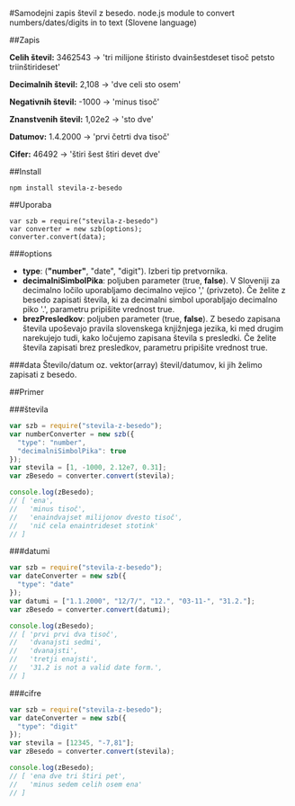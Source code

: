 #Samodejni zapis števil z besedo.
node.js module to convert numbers/dates/digits in to text (Slovene language)

##Zapis

**Celih števil:** 3462543 → 'tri milijone štiristo dvainšestdeset tisoč petsto triinštirideset'

**Decimalnih števil:** 2,108 → 'dve celi sto osem'

**Negativnih števil:** -1000 → 'minus tisoč'

**Znanstvenih števil:** 1,02e2 → 'sto dve'

**Datumov:** 1.4.2000 → 'prvi četrti dva tisoč'

**Cifer:** 46492 → 'štiri šest štiri devet dve'

##Install
```
npm install stevila-z-besedo
```

##Uporaba
```
var szb = require("stevila-z-besedo")
var converter = new szb(options);
converter.convert(data);
```

###options
- **type**: (**"number"**, "date", "digit"). Izberi tip pretvornika.
- **decimalniSimbolPika**: poljuben parameter (true, **false**). V Sloveniji za decimalno ločilo uporabljamo decimalno vejico ',' (privzeto). Če želite z besedo zapisati števila, ki za decimalni simbol uporabljajo decimalno piko '.', parametru pripišite vrednost true.
- **brezPresledkov**: poljuben parameter (true, **false**). Z besedo zapisana števila upoševajo pravila slovenskega knjižnjega jezika, ki med drugim narekujejo tudi, kako ločujemo zapisana števila s presledki. Če želite števila zapisati brez presledkov, parametru pripišite vrednost true.

###data
Število/datum oz. vektor(array) števil/datumov, ki jih želimo zapisati z besedo.

##Primer

###števila
``` Javascript
var szb = require("stevila-z-besedo");
var numberConverter = new szb({
  "type": "number",
  "decimalniSimbolPika": true
});
var stevila = [1, -1000, 2.12e7, 0.31];
var zBesedo = converter.convert(stevila);

console.log(zBesedo);
// [ 'ena',
//   'minus tisoč',
//   'enaindvajset milijonov dvesto tisoč',
//   'nič cela enaintrideset stotink'
// ]
```
###datumi
``` Javascript
var szb = require("stevila-z-besedo");
var dateConverter = new szb({
  "type": "date"
});
var datumi = ["1.1.2000", "12/7/", "12.", "03-11-", "31.2."];
var zBesedo = converter.convert(datumi);

console.log(zBesedo);
// [ 'prvi prvi dva tisoč',
//   'dvanajsti sedmi',
//   'dvanajsti',
//   'tretji enajsti',
//   '31.2 is not a valid date form.',
// ]
```

###cifre
``` Javascript
var szb = require("stevila-z-besedo");
var dateConverter = new szb({
  "type": "digit"
});
var stevila = [12345, "-7,81"];
var zBesedo = converter.convert(stevila);

console.log(zBesedo);
// [ 'ena dve tri štiri pet',
//   'minus sedem celih osem ena'
// ]
```

